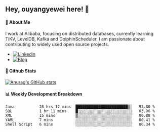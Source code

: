 ## Hey, ouyangyewei here! :wave:

#### :rocket: About Me
I work at Alibaba, focusing on distributed databases, currently learning TiKV, LevelDB, Kafka and DolphinScheduler. I am passionate about contributing to widely used open source projects.

- [![Linkedin](https://img.shields.io/badge/LinkedIn-ouyangyewei-blue)](https://www.linkedin.com/in/ouyangyewei/)
- [![Blog](https://img.shields.io/badge/Blog-yeweiouyang-orange)](https://blog.csdn.net/yeweiouyang)

#### :star2: Github Stats
[![Anurag's GitHub stats](https://github-readme-stats.vercel.app/api?username=ouyangyewei&show_icons=true&cache_seconds=3600&theme=tokyonight)](https://github.com/anuraghazra/github-readme-stats)

#### :bar_chart: Weekly Development Breakdown
<!--START_SECTION:waka-->

```text
Java           28 hrs 12 mins  ███████████████████████▒░   93.80 %
SQL            1 hr 11 mins    █░░░░░░░░░░░░░░░░░░░░░░░░   03.96 %
XML            15 mins         ▒░░░░░░░░░░░░░░░░░░░░░░░░   00.88 %
YAML           7 mins          ░░░░░░░░░░░░░░░░░░░░░░░░░   00.41 %
Shell Script   6 mins          ░░░░░░░░░░░░░░░░░░░░░░░░░   00.34 %
```

<!--END_SECTION:waka-->
